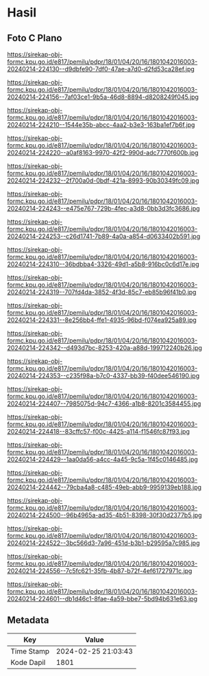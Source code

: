 # Hasil

## Foto C Plano

https://sirekap-obj-formc.kpu.go.id/e817/pemilu/pdpr/18/01/04/20/16/1801042016003-20240214-224130--d9dbfe90-7df0-47ae-a7d0-d2fd53ca28ef.jpg

https://sirekap-obj-formc.kpu.go.id/e817/pemilu/pdpr/18/01/04/20/16/1801042016003-20240214-224156--7af03ce1-9b5a-46d8-8894-d8208249f045.jpg

https://sirekap-obj-formc.kpu.go.id/e817/pemilu/pdpr/18/01/04/20/16/1801042016003-20240214-224210--1544e35b-abcc-4aa2-b3e3-163ba1ef7b6f.jpg

https://sirekap-obj-formc.kpu.go.id/e817/pemilu/pdpr/18/01/04/20/16/1801042016003-20240214-224220--a0af8163-9970-42f2-990d-adc7770f600b.jpg

https://sirekap-obj-formc.kpu.go.id/e817/pemilu/pdpr/18/01/04/20/16/1801042016003-20240214-224232--2f700a0d-0bdf-421a-8993-90b30349fc09.jpg

https://sirekap-obj-formc.kpu.go.id/e817/pemilu/pdpr/18/01/04/20/16/1801042016003-20240214-224243--e475e767-729b-4fec-a3d8-0bb3d3fc3686.jpg

https://sirekap-obj-formc.kpu.go.id/e817/pemilu/pdpr/18/01/04/20/16/1801042016003-20240214-224253--c26d1741-7b89-4a0a-a854-d0633402b591.jpg

https://sirekap-obj-formc.kpu.go.id/e817/pemilu/pdpr/18/01/04/20/16/1801042016003-20240214-224310--36bdbba4-3326-49d1-a5b8-916bc0c6d17e.jpg

https://sirekap-obj-formc.kpu.go.id/e817/pemilu/pdpr/18/01/04/20/16/1801042016003-20240214-224319--707fd4da-3852-4f3d-85c7-eb85b96f41b0.jpg

https://sirekap-obj-formc.kpu.go.id/e817/pemilu/pdpr/18/01/04/20/16/1801042016003-20240214-224331--8e256bb4-ffe1-4935-96bd-f074ea925a89.jpg

https://sirekap-obj-formc.kpu.go.id/e817/pemilu/pdpr/18/01/04/20/16/1801042016003-20240214-224342--d493d7bc-8253-420a-a88d-199712240b26.jpg

https://sirekap-obj-formc.kpu.go.id/e817/pemilu/pdpr/18/01/04/20/16/1801042016003-20240214-224353--c235f98a-b7c0-4337-bb39-f40dee546190.jpg

https://sirekap-obj-formc.kpu.go.id/e817/pemilu/pdpr/18/01/04/20/16/1801042016003-20240214-224407--7985075d-94c7-4366-a1b8-8201c3584455.jpg

https://sirekap-obj-formc.kpu.go.id/e817/pemilu/pdpr/18/01/04/20/16/1801042016003-20240214-224418--83cffc57-f00c-4425-a114-f1546fc87f93.jpg

https://sirekap-obj-formc.kpu.go.id/e817/pemilu/pdpr/18/01/04/20/16/1801042016003-20240214-224429--1aa0da56-a4cc-4a45-9c5a-1f45c0146485.jpg

https://sirekap-obj-formc.kpu.go.id/e817/pemilu/pdpr/18/01/04/20/16/1801042016003-20240214-224442--79cba4a8-c485-49eb-abb9-9959139eb188.jpg

https://sirekap-obj-formc.kpu.go.id/e817/pemilu/pdpr/18/01/04/20/16/1801042016003-20240214-224500--96b4965a-ad35-4b51-8398-30f30d2377b5.jpg

https://sirekap-obj-formc.kpu.go.id/e817/pemilu/pdpr/18/01/04/20/16/1801042016003-20240214-224522--3bc566d3-7a96-451d-b3b1-b29595a7c985.jpg

https://sirekap-obj-formc.kpu.go.id/e817/pemilu/pdpr/18/01/04/20/16/1801042016003-20240214-224556--7c5fc621-35fb-4b87-b72f-4ef61727971c.jpg

https://sirekap-obj-formc.kpu.go.id/e817/pemilu/pdpr/18/01/04/20/16/1801042016003-20240214-224601--db1d46c1-8fae-4a59-bbe7-5bd94b631e63.jpg


## Metadata

| Key        | Value               |
| ---------- | ------------------- |
| Time Stamp | 2024-02-25 21:03:43 |
| Kode Dapil | 1801                |




